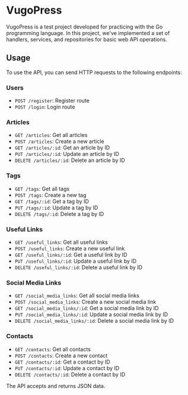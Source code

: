 # VugoPress

VugoPress is a test project developed for practicing with the Go programming language. In this project, we've implemented a set of handlers, services, and repositories for basic web API operations.

## Usage

To use the API, you can send HTTP requests to the following endpoints:

### Users

- `POST /register`: Register route
- `POST /login`: Login route

### Articles

- `GET /articles`: Get all articles
- `POST /articles`: Create a new article
- `GET /articles/:id`: Get an article by ID
- `PUT /articles/:id`: Update an article by ID
- `DELETE /articles/:id`: Delete an article by ID

### Tags

- `GET /tags`: Get all tags
- `POST /tags`: Create a new tag
- `GET /tags/:id`: Get a tag by ID
- `PUT /tags/:id`: Update a tag by ID
- `DELETE /tags/:id`: Delete a tag by ID

### Useful Links

- `GET /useful_links`: Get all useful links
- `POST /useful_links`: Create a new useful link
- `GET /useful_links/:id`: Get a useful link by ID
- `PUT /useful_links/:id`: Update a useful link by ID
- `DELETE /useful_links/:id`: Delete a useful link by ID

### Social Media Links

- `GET /social_media_links`: Get all social media links
- `POST /social_media_links`: Create a new social media link
- `GET /social_media_links/:id`: Get a social media link by ID
- `PUT /social_media_links/:id`: Update a social media link by ID
- `DELETE /social_media_links/:id`: Delete a social media link by ID

### Contacts

- `GET /contacts`: Get all contacts
- `POST /contacts`: Create a new contact
- `GET /contacts/:id`: Get a contact by ID
- `PUT /contacts/:id`: Update a contact by ID
- `DELETE /contacts/:id`: Delete a contact by ID

The API accepts and returns JSON data.
